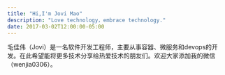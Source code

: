 ```yaml
---
title: "Hi,I'm Jovi Mao"
description: "Love technology，embrace technology."
date: 2017-03-02T12:00:00-05:00
---
```

毛佳伟（Jovi）是一名软件开发工程师，主要从事容器、微服务和devops的开发。在此希望能将更多技术分享给热爱技术的朋友们。欢迎大家添加我的微信（wenjia0306）。